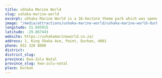 ```yaml
---
title: uShaka Marine World
slug: ushaka-marine-world
excerpt: uShaka Marine World is a 16-hectare theme park which was opened on 30 April 2004 in Durban, KwaZulu-Natal, South Africa. It comprises 8 sections, namely uShaka Sea World, uShaka Wet 'n Wild, uShaka Sea Animal Encounters Island, uShaka Beach, uShaka Village Walk, uShaka Kids World, uShaka Dangerous Creatures and Chimp & Zee.
image: "/media/attractions/ushaka-marine-world/ushaka-marine-world-durban.jpg"
longitude: 31.045915
latitude: -29.867443
website: https://ushakamarineworld.co.za/
address: 1, King Shaka Ave, Point, Durban, 4001
phone: 031 328 8000
district: 
district_slug: 
province: Kwa-Zulu Natal
province_slug: kwa-zulu-natal
place: Durban
---
```

